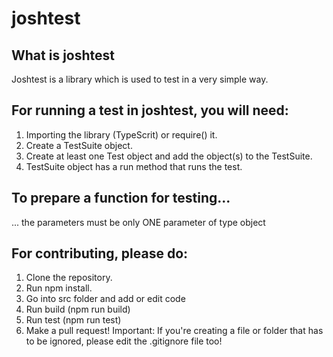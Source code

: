 # joshtest
## What is joshtest
Joshtest is a library which is used to test in a very simple way.
## For running a test in joshtest, you will need:
1. Importing the library (TypeScrit) or require() it.
2. Create a TestSuite object.
3. Create at least one Test object and add the object(s) to the TestSuite.
4. TestSuite object has a run method that runs the test.
## To prepare a function for testing...
... the parameters must be only ONE parameter of type object
## For contributing, please do:
1. Clone the repository.
2. Run npm install.
3. Go into src folder and add or edit code
4. Run build (npm run build)
5. Run test (npm run test)
6. Make a pull request!
Important: If you're creating a file or folder that has to be ignored, please edit the .gitignore file too!
